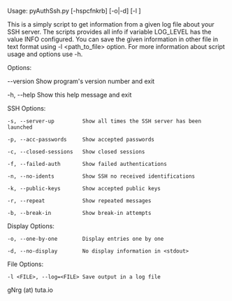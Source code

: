 Usage: pyAuthSsh.py [-hspcfnkrb] [-o|-d] [-l <file>]

This is a simply script to get information from a given log file
about your SSH server. The scripts provides all info  if variable LOG_LEVEL
has the value INFO configured.  You can save the given information in other
file in  text format using -l <path_to_file> option. For more  information
about script usage and options use -h.

Options:

  --version               Show program's version number and exit
  
  -h, --help              Show this help message and exit
  

  SSH Options:
  
    -s, --server-up         Show all times the SSH server has been launched
    
    -p, --acc-passwords     Show accepted passwords
    
    -c, --closed-sessions   Show closed sessions
    
    -f, --failed-auth       Show failed authentications
    
    -n, --no-idents         Show SSH no received identifications
    
    -k, --public-keys       Show accepted public keys
    
    -r, --repeat            Show repeated messages
    
    -b, --break-in          Show break-in attempts
    

  Display Options:
  
    -o, --one-by-one        Display entries one by one
    
    -d, --no-display        No display information in <stdout>
    

  File Options:
  
    -l <FILE>, --log=<FILE> Save output in a log file


gNrg (at) tuta.io
